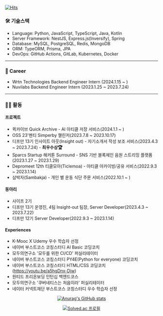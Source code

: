[![Hits](https://hits.seeyoufarm.com/api/count/incr/badge.svg?url=https%3A%2F%2Fgithub.com%2Fstae1102&count_bg=%2379C83D&title_bg=%23000000&icon=smugmug.svg&icon_color=%23F4FFAA&title=HITs&edge_flat=false)](https://hits.seeyoufarm.com)

### 🛠️ 기술스택

- Language: Python, JavaScript, TypeScript, Java, Kotlin
- Server Framework: NestJS, Express.js(Inversify), Spring
- Database: MySQL, PostgreSQL, Redis, MongoDB
- ORM: TypeORM, Prisma, JPA
- DevOps: GitHub Actions, GitLab, Kubernetes, Docker

---

### 💼 Career

- Wrtn Technologies Backend Engineer Intern (2024.1.15 ~ )
- Nuvilabs Backend Engineer Intern (2023.1.25 ~ 2023.7.24)

---

### 🏃🏻 활동

#### 프로젝트

- 퀵카이브 Quick Archive - AI 아티클 저장 서비스(2024.1.1 ~ )
- OSS 23'멘티 Simperby 챌린저(2023.7.8 ~ 2023.10.17)
- 디프만 13기 인사이트 아웃(Insight out) - 자기소개서 작성 보조 서비스(2023.4.3 ~ 2023.7.24) - **최우수상🏆**
- Sparcs Startup 해커톤 Surround - SNS 기반 블록체인 음원 스트리밍 플랫폼(2023.1.27 ~ 2023.1.29)
- Depromeet 12th 티클모아(Ticlemoa) - 아티클 아카이빙/공유 서비스(2022.9.3 ~ 2023.1.14)
- 삼박자(Sambakja) - 개인 별 운동 식단 주문 서비스(2022.10.1 ~ )

#### 동아리

- 사이프 2기
- 디프만 13기 운영진, 4팀 Insight-out 팀장, Server Developer(2023.4.3 ~ 2023.7.22)
- 디프만 12기 Server Developer(2022.9.3 ~ 2023.1.14)

#### Experiences

- K-Mooc X Udemy 우수 학습자 선정
- 네이버 부스트코스 코칭스터디 AI Basic 코딩코치
- 모두의연구소 '모두를 위한 CI/CD' 퍼실리테이터
- 네이버 부스트코스 코칭스터디 PY4E(Python for everyone) 코딩코치
- 네이버 부스트코스 코칭스터디 HTML/CSS 코딩코치(https://youtu.be/a5hgDnx-Djw)
- 원티드 프리온보딩 인턴십 백엔드코스
- 모두의연구소 '쿠버네티스는 처음이라' 퍼실리테이터
- 네이터 커넥트재단 부스트코스 코칭스터디 우수 학습자 선정

<div align=center>

<!---
stae1102/stae1102 is a ✨ special ✨ repository because its `README.md` (this file) appears on your GitHub profile.
You can click the Preview link to take a look at your changes.
--->

[![Anurag's GitHub stats](https://github-readme-stats.vercel.app/api?username=stae1102&show_icons=true&theme=dark)](https://github.com/anuraghazra/github-readme-stats)

[![Solved.ac
프로필](http://mazassumnida.wtf/api/v2/generate_badge?boj=stae1102)](https://solved.ac/stae1102)
  
</div>
